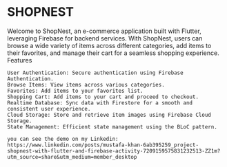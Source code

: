 # SHOPNEST
Welcome to ShopNest, an e-commerce application built with Flutter, leveraging Firebase for backend services. With ShopNest, users can browse a wide variety of items across different categories, add items to their favorites, and manage their cart for a seamless shopping experience.
Features

    User Authentication: Secure authentication using Firebase Authentication.
    Browse Items: View items across various categories.
    Favorites: Add items to your favorites list.
    Shopping Cart: Add items to your cart and proceed to checkout.
    Realtime Database: Sync data with Firestore for a smooth and consistent user experience.
    Cloud Storage: Store and retrieve item images using Firebase Cloud Storage.
    State Management: Efficient state management using the BLoC pattern.

    you can see the demo on my Linkedin: https://www.linkedin.com/posts/mustafa-khan-6ab395259_project-shopnest-with-flutter-and-firebase-activity-7209159575831232513-ZZ1m?utm_source=share&utm_medium=member_desktop
